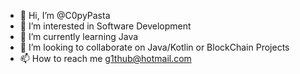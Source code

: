 - 👋 Hi, I’m @C0pyPasta
- 👀 I’m interested in Software Development
- 🌱 I’m currently learning Java
- 💞️ I’m looking to collaborate on Java/Kotlin or BlockChain Projects
- 📫 How to reach me g1thub@hotmail.com

<!---
C0pyPasta/C0pyPasta is a ✨ special ✨ repository because its `README.md` (this file) appears on your GitHub profile.
You can click the Preview link to take a look at your changes.
--->
